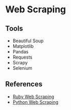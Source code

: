 # Web Scraping

<!--
https://linkedin.com/learning/search?entityType=COURSE&keywords=Web%20Scraping

https://app.pluralsight.com/paths/skills/web-scraping-with-python

https://app.pluralsight.com/library/courses/web-scraping-python-data-playbook/table-of-contents
https://app.pluralsight.com/library/courses/advanced-web-scraping-tactics-python-playbook/table-of-contents
https://app.pluralsight.com/library/courses/automating-web-phantom-js-casper-js/table-of-contents
https://app.pluralsight.com/library/courses/crawling-web-python-scrapy/table-of-contents
https://app.pluralsight.com/library/courses/scrapy-extracting-structured-data/table-of-contents
https://app.pluralsight.com/paths/skill/web-scraping-with-python

https://www.udemy.com/course/web-scraping-with-python-ruby-import-io-for-fun-profit/
-->

## Tools

- Beautiful Soup
- Matplotlib
- Pandas
- Requests
- Scrapy
- Selenium

## References

- [Ruby Web Scraping](https://github.com/lorien/awesome-web-scraping/blob/master/ruby.md)
- [Python Web Scraping](https://github.com/lorien/awesome-web-scraping/blob/master/python.md)
